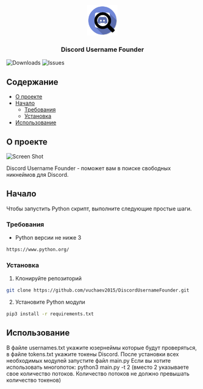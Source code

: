 <br/>
<p align="center">
  <a href="https://github.com/vuchaev2015/DiscordUsernameFounder">
    <img src="images/logo.png" alt="Logo" width="80" height="80">
  </a>

  <h3 align="center">Discord Username Founder</h3>

</p>

![Downloads](https://img.shields.io/github/downloads/vuchaev2015/DiscordUsernameFounder/total) ![Issues](https://img.shields.io/github/issues/vuchaev2015/DiscordUsernameFounder) 

## Содержание

* [О проекте](#О-проекте)
* [Начало](#Начало)
  * [Требования](#Требования)
  * [Установка](#Установка)
* [Использование](#Использование)

## О проекте

![Screen Shot](https://lztcdn.com/files/16b18e892c80d23e54515534c35606a2291a68dd1f7a4cb64abf6dbbae7c4d28.webp)

Discord Username Founder - поможет вам в поиске свободных никнеймов для Discord.

## Начало

Чтобы запустить Python скрипт, выполните следующие простые шаги.

### Требования

* Python версии не ниже 3

```sh
https://www.python.org/
```

### Установка


1. Клонируйте репозиторий

```sh
git clone https://github.com/vuchaev2015/DiscordUsernameFounder.git
```

2. Установите Python модули
```sh
pip3 install -r requirements.txt 
```

## Использование

В файле usernames.txt укажите юзернеймы которые будут проверяться, в файле tokens.txt укажите токены Discord. После установки всех необходимых модулей запустите файл main.py
Если вы хотите использовать многопоток: python3 main.py -t 2 (вместо 2 указываете свое количество потоков. Количество потоков не должно превышать количество токенов)
